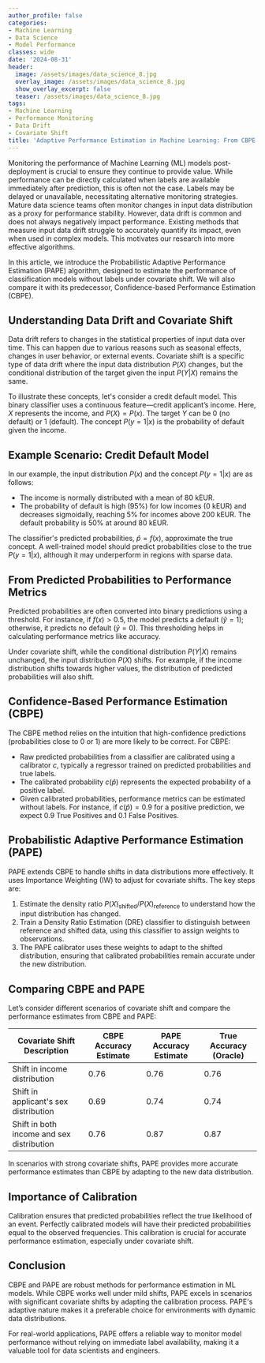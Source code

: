 ```yaml
---
author_profile: false
categories:
- Machine Learning
- Data Science
- Model Performance
classes: wide
date: '2024-08-31'
header:
  image: /assets/images/data_science_8.jpg
  overlay_image: /assets/images/data_science_8.jpg
  show_overlay_excerpt: false
  teaser: /assets/images/data_science_8.jpg
tags:
- Machine Learning
- Performance Monitoring
- Data Drift
- Covariate Shift
title: 'Adaptive Performance Estimation in Machine Learning: From CBPE to PAPE'
---
```


Monitoring the performance of Machine Learning (ML) models post-deployment is crucial to ensure they continue to provide value. While performance can be directly calculated when labels are available immediately after prediction, this is often not the case. Labels may be delayed or unavailable, necessitating alternative monitoring strategies. Mature data science teams often monitor changes in input data distribution as a proxy for performance stability. However, data drift is common and does not always negatively impact performance. Existing methods that measure input data drift struggle to accurately quantify its impact, even when used in complex models. This motivates our research into more effective algorithms.

In this article, we introduce the Probabilistic Adaptive Performance Estimation (PAPE) algorithm, designed to estimate the performance of classification models without labels under covariate shift. We will also compare it with its predecessor, Confidence-based Performance Estimation (CBPE).

## Understanding Data Drift and Covariate Shift

Data drift refers to changes in the statistical properties of input data over time. This can happen due to various reasons such as seasonal effects, changes in user behavior, or external events. Covariate shift is a specific type of data drift where the input data distribution $P(X)$ changes, but the conditional distribution of the target given the input $P(Y|X)$ remains the same.

To illustrate these concepts, let's consider a credit default model. This binary classifier uses a continuous feature—credit applicant’s income. Here, $X$ represents the income, and $P(X) = P(x)$. The target $Y$ can be 0 (no default) or 1 (default). The concept $P(y=1|x)$ is the probability of default given the income.

## Example Scenario: Credit Default Model

In our example, the input distribution $P(x)$ and the concept $P(y=1|x)$ are as follows:

- The income is normally distributed with a mean of 80 kEUR.
- The probability of default is high (95%) for low incomes (0 kEUR) and decreases sigmoidally, reaching 5% for incomes above 200 kEUR. The default probability is 50% at around 80 kEUR.

The classifier's predicted probabilities, $\hat{p} = f(x)$, approximate the true concept. A well-trained model should predict probabilities close to the true $P(y=1|x)$, although it may underperform in regions with sparse data.

## From Predicted Probabilities to Performance Metrics

Predicted probabilities are often converted into binary predictions using a threshold. For instance, if $f(x) > 0.5$, the model predicts a default ($\hat{y} = 1$); otherwise, it predicts no default ($\hat{y} = 0$). This thresholding helps in calculating performance metrics like accuracy.

Under covariate shift, while the conditional distribution $P(Y|X)$ remains unchanged, the input distribution $P(X)$ shifts. For example, if the income distribution shifts towards higher values, the distribution of predicted probabilities will also shift.

## Confidence-Based Performance Estimation (CBPE)

The CBPE method relies on the intuition that high-confidence predictions (probabilities close to 0 or 1) are more likely to be correct. For CBPE:

- Raw predicted probabilities from a classifier are calibrated using a calibrator $c$, typically a regressor trained on predicted probabilities and true labels.
- The calibrated probability $c(\hat{p})$ represents the expected probability of a positive label.
- Given calibrated probabilities, performance metrics can be estimated without labels. For instance, if $c(\hat{p})=0.9$ for a positive prediction, we expect 0.9 True Positives and 0.1 False Positives.

## Probabilistic Adaptive Performance Estimation (PAPE)

PAPE extends CBPE to handle shifts in data distributions more effectively. It uses Importance Weighting (IW) to adjust for covariate shifts. The key steps are:

1. Estimate the density ratio $P(X)_{\text{shifted}} / P(X)_{\text{reference}}$ to understand how the input distribution has changed.
2. Train a Density Ratio Estimation (DRE) classifier to distinguish between reference and shifted data, using this classifier to assign weights to observations.
3. The PAPE calibrator uses these weights to adapt to the shifted distribution, ensuring that calibrated probabilities remain accurate under the new distribution.

## Comparing CBPE and PAPE

Let’s consider different scenarios of covariate shift and compare the performance estimates from CBPE and PAPE:

| Covariate Shift Description          | CBPE Accuracy Estimate | PAPE Accuracy Estimate | True Accuracy (Oracle) |
|--------------------------------------|------------------------|------------------------|------------------------|
| Shift in income distribution         | 0.76                   | 0.76                   | 0.76                   |
| Shift in applicant's sex distribution| 0.69                   | 0.74                   | 0.74                   |
| Shift in both income and sex distribution | 0.76                   | 0.87                   | 0.87                   |

In scenarios with strong covariate shifts, PAPE provides more accurate performance estimates than CBPE by adapting to the new data distribution.

## Importance of Calibration

Calibration ensures that predicted probabilities reflect the true likelihood of an event. Perfectly calibrated models will have their predicted probabilities equal to the observed frequencies. This calibration is crucial for accurate performance estimation, especially under covariate shift.

## Conclusion

CBPE and PAPE are robust methods for performance estimation in ML models. While CBPE works well under mild shifts, PAPE excels in scenarios with significant covariate shifts by adapting the calibration process. PAPE's adaptive nature makes it a preferable choice for environments with dynamic data distributions.

For real-world applications, PAPE offers a reliable way to monitor model performance without relying on immediate label availability, making it a valuable tool for data scientists and engineers.